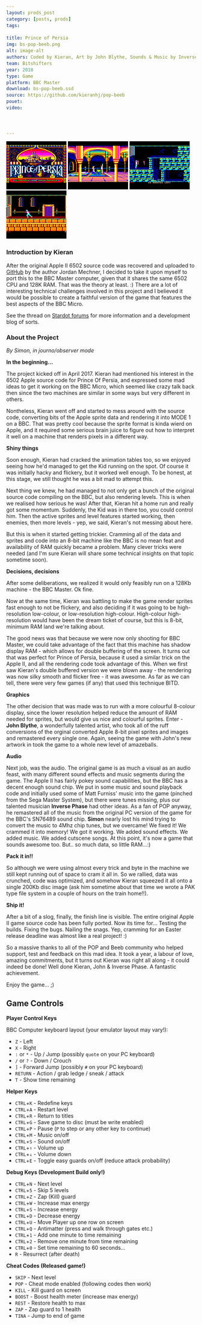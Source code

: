 ```yaml
---
layout: prods_post
category: [posts, prods]
tags: 

title: Prince of Persia
img: bs-pop-beeb.png
alt: image-alt
authors: Coded by Kieran, Art by John Blythe, Sounds & Music by Inverse Phase, Support code by Simon
team: Bitshifters
year: 2018
type: Game
platform: BBC Master
download: bs-pop-beeb.ssd
source: https://github.com/kieranhj/pop-beeb
pouet: 
video: 



---
```


<img src="https://github.com/kieranhj/pop-beeb/raw/master/Notes/TitleScreen.png" width="160" height="128" />
<img src="https://github.com/kieranhj/pop-beeb/raw/master/Notes/PrincessScreen.png" width="160" height="128" />
<img src="https://github.com/kieranhj/pop-beeb/raw/master/Notes/LevelScreen1.png" width="160" height="128" />
<img src="https://github.com/kieranhj/pop-beeb/raw/master/Notes/LevelScreen2.png" width="160" height="128" />

### **Introduction by Kieran**

After the original Apple II 6502 source code was recovered and uploaded to [GitHub](https://github.com/jmechner/Prince-of-Persia-Apple-II) by the author Jordan Mechner, I decided to take it upon myself to port this to the BBC Master computer, given that it shares the same 6502 CPU and 128K RAM. That was the theory at least. :) There are a lot of interesting technical challenges involved in this project and I believed it would be possible to create a faithful version of the game that features the best aspects of the BBC Micro.

See the thread on [Stardot forums](http://stardot.org.uk/forums/viewtopic.php?f=53&t=13079) for more information and a development blog of sorts.

### **About the Project**

*By Simon, in journo/observer mode*

**In the beginning...**

The project kicked off in April 2017. Kieran had mentioned his interest in the 6502 Apple source code for Prince Of Persia, and expressed some mad ideas to get it working on the BBC Micro, which seemed like crazy talk back then since the two machines are similar in some ways but very different in others.

Nontheless, Kieran went off and started to mess around with the source code, converting bits of the Apple sprite data and rendering it into MODE 1 on a BBC. That was pretty cool because the sprite format is kinda wierd on Apple, and it required some serious brain juice to figure out how to interpret it well on a machine that renders pixels in a different way. 

**Shiny things**

Soon enough, Kieran had cracked the animation tables too, so we enjoyed seeing how he'd managed to get the Kid running on the spot. Of course it was initially hacky and flickery, but it worked well enough. To be honest, at this stage, we still thought he was a bit mad to attempt this.

Next thing we knew, he had managed to not only get a bunch of the original source code compiling on the BBC, but also rendering levels. This is when we realised how serious he was! After that, Kieran hit a home run and really got some momentum. Suddenly, the Kid was in there too, you could control him. Then the active sprites and level features started working, then enemies, then more levels - yep, we said, Kieran's not messing about here.

But this is when it started getting trickier. Cramming all of the data and sprites and code into an 8-bit machine like the BBC is no mean feat and  availability of RAM quickly became a problem. Many clever tricks were needed (and I'm sure Kieran will share some technical insights on that topic sometime soon).

**Decisions, decisions**

After some deliberations, we realized it would only feasibly run on a 128Kb machine - the BBC Master. Ok fine.

Now at the same time, Kieran was battling to make the game render sprites fast enough to not be flickery, and also deciding if it was going to be high-resolution low-colour, or low-resolution high-colour. High-colour high-resolution would have been the dream ticket of course, but this is 8-bit, minimum RAM land we're talking about.

The good news was that because we were now only shooting for BBC Master, we could take advantage of the fact that this machine has shadow display RAM - which allows for double buffering of the screen. It turns out that was perfect for Prince of Persia, because it used a similar trick on the Apple II, and all the rendering code took advantage of this. When we first saw Kieran's double buffered version we were blown away - the rendering was now silky smooth and flicker free - it was awesome. As far as we can tell, there were very few games (if any) that used this technique BITD.

**Graphics**

The other decision that was made was to run with a more colourful 8-colour display, since the lower resolution helped reduce the amount of RAM needed for sprites, but would give us nice and colourful sprites. Enter - **John Blythe**, a wonderfully talented artist, who took all of the ruff conversions of the orginal converted Apple 8-bit pixel sprites and images and remastered every single one. Again, seeing the game with John's new artwork in took the game to a whole new level of amazeballs.

**Audio**

Next job, was the audio. The original game is as much a visual as an audio feast, with many different sound effects and music segments during the game. The Apple II has fairly pokey sound capabilities, but the BBC has a decent enough sound chip. We put in some music and sound playback code and initially used some of Matt Furniss' music into the game (pinched from the Sega Master System), but there were tunes missing, plus our talented musician **Inverse Phase** had other ideas. As a fan of POP anyway, he remastered all of the music from the original PC version of the game for the BBC's SN76489 sound chip. **Simon** nearly lost his mind trying to convert the music to 4Mhz chip tunes, but we overcame! We fixed it! We crammed it into memory! We got it working. We added sound effects. We added music. We added cutscene songs. At this point, it's now a game that sounds awesome too. But.. so much data, so little RAM...:) 

**Pack it in!!**

So although we were using almost every trick and byte in the machine we still kept running out of space to cram it all in. So we rallied, data was crunched, code was optimized, and somehow Kieran squeezed it all onto a single 200Kb disc image (ask him sometime about that time we wrote a PAK type file system in a couple of hours on the train home!!).

**Ship it!**

After a bit of a slog, finally, the finish line is visible. The entire original Apple II game source code has been fully ported. Now its time for... Testing the builds. Fixing the bugs. Nailing the snags. Yep, cramming for an Easter release deadline was almost like a real project! :)

So a massive thanks to all of the POP and Beeb community who helped support, test and feedback on this mad idea. It took a year, a labour of love, amazing commitments, but it turns out Kieran was right all along - it could indeed be done! Well done Kieran, John & Inverse Phase. A fantastic achievement.


Enjoy the game... ;)

 






## Game Controls

**Player Control Keys**

BBC Computer keyboard layout (your emulator layout may vary!):

* `Z` - Left
* `X` - Right
* `:` or `*` - Up / Jump (possibly  `quote` on your PC keyboard)
* `/` or `?` - Down / Crouch
* `]` - Forward Jump (possibly `#` on your PC keyboard)
* `RETURN` - Action / grab ledge / sneak / attack
* `T` - Show time remaining

**Helper Keys**

* `CTRL`+`K` - Redefine keys
* `CTRL`+`A` - Restart level
* `CTRL`+`R` - Return to titles
* `CTRL`+`G` - Save game to disc (must be write enabled)
* `CTRL`+`P` - Pause (`P` to step or any other key to continue)
* `CTRL`+`M` - Music on/off 
* `CTRL`+`S` - Sound on/off
* `CTRL`+`↑` - Volume up
* `CTRL`+`↓` - Volume down
* `CTRL`+`E` - Toggle easy guards on/off (reduce attack probability)

**Debug Keys (Development Build only!)**

* `CTRL`+`N` - Next level
* `CTRL`+`5` - Skip 5 levels
* `CTRL`+`Z` - Zap (Kill) guard
* `CTRL`+`W` - Increase max energy
* `CTRL`+`S` - Increase energy
* `CTRL`+`D` - Decrease energy
* `CTRL`+`U` - Move Player up one row on screen
* `CTRL`+`Q` - Antimatter (press and walk through gates etc.)
* `CTRL`+`1` - Add one minute to time remaining
* `CTRL`+`2` - Remove one minute from time remaining
* `CTRL`+`0` - Set time remaining to 60 seconds...
* `R` - Resurrect (after death)

**Cheat Codes (Released game!)**

* `SKIP` - Next level
* `POP` - Cheat mode enabled (following codes then work)
* `KILL` - Kill guard on screen
* `BOOST` - Boost health meter (increase max energy)
* `REST` - Restore health to max
* `ZAP` - Zap guard to 1 health
* `TINA` - Jump to end of game

